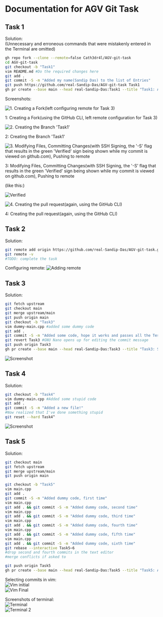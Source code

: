 # Documentation for AGV Git Task

## Task 1

Solution: \
(Unnecessary and erroneous commands that were mistakenly entered in the Terminal are omitted)

```bash
gh repo fork --clone --remote=false Cath3dr4l/AGV-git-task
cd AGV-git-task
git checkout -b "Task1"
vim README.md #Do the required changes here
git add .
git commit -S -m "Added my name(Sandip Das) to the list of Entries"
git push https://github.com/real-Sandip-Das/AGV-git-task Task1
gh pr create --base main --head real-Sandip-Das:Task1 --title "Task1: Added entry to README.md" --body "Added Name, GitHub username and link to Github account as mentioned"
```

Screenshots:

![1. Creating a Fork(left configuring remote for Task 3)](Images/Task%201/Fork.png)

1: Creating a Fork(using the GitHub CLI, left remote configuration for Task 3)

![2. Creating the Branch 'Task1'](Images/Task%201/Branching.png)

2: Creating the Branch 'Task1'

![3. Modifying Files, Committing Changes(with SSH Signing, the '-S' flag that results in the green 'Verified' sign being shown while my commit is viewed on github.com), Pushing to remote](Images/Task%201/Commit_Push.png)

3: Modifying Files, Committing Changes(with SSH Signing, the '-S' flag that results in the green 'Verified' sign being shown while my commit is viewed on github.com), Pushing to remote

(like this:)

![Verified](Images/Task%201/Verified.png)

![4. Creating the pull request(again, using the GitHub CLI)](Images/Task%201/PullReq.png)

4: Creating the pull request(again, using the GitHub CLI)

## Task 2

Solution:

```bash
git remote add origin https://github.com/real-Sandip-Das/AGV-git-task.git
git remote -v
#TODO: complete the task
```

Configuring remote:
![Adding remote](Images/Task%202/adding_remote.png)

## Task 3

Solution:

```bash
git fetch upstream
git checkout main
git merge upstream/main
git push origin main
git checkout -b "Task3"
vim dummy-main.cpp #added some dummy code
git add .
git commit -S -m "Added some code, hope it works and passes all the Tests😁"
git revert Task3 #GNU Nano opens up for editing the commit message
git push origin Task3
gh pr create --base main --head real-Sandip-Das:Task3 --title "Task3: Sandip Das" --body "Pull request for Task 3"
```

![Screenshot](Images/Task%202/image.png)

## Task 4

Solution:

```bash
git checkout -b "Task4"
vim dummy-main.cpp #Added some stupid code
git add .
git commit -S -m "Added a new file!"
#Now realized that I've done something stupid
git reset --hard Task4^
```

![Screenshot](Images/Task%204/image.png)

## Task 5

Solution:

```bash
git checkout main
git fetch upstream
git merge upstream/main
git push origin main

git checkout -b "Task5"
vim main.cpp
git add .
git commit -S -m "Added dummy code, first time"
vim main.cpp
git add . && git commit -S -m "Added dummy code, second time"
vim main.cpp
git add . && git commit -S -m "Added dummy code, third time"
vim main.cpp
git add . && git commit -S -m "Added dummy code, fourth time"
vim main.cpp
git add . && git commit -S -m "Added dummy code, fifth time"
vim main.cpp
git add . && git commit -S -m "Added dummy code, sixth time"
git rebase --interactive Task5~6
#drop second and fourth commits in the text editor
#merge conflicts if asked to

git push origin Task5
gh pr create --base main --head real-Sandip-Das:Task5 --title "Task5: Added dummy code multiple times and removed the 2nd and 4th commits (Sandip Das)" --body "Added Dummy code six times and removed(a.k.a. 'drop'ped) the second and fourth commits using Interactive Rebase"
```

Selecting commits in vim: \
![Vim initial](Images/Task%205/vim_initial.png) \
![Vim Final](Images/Task%205/vim_final.png)

Screenshots of terminal: \
![Terminal](Images/Task%205/task5terminal.png) \
![Terminal 2](Images/Task%205/task5terminal2.png)
